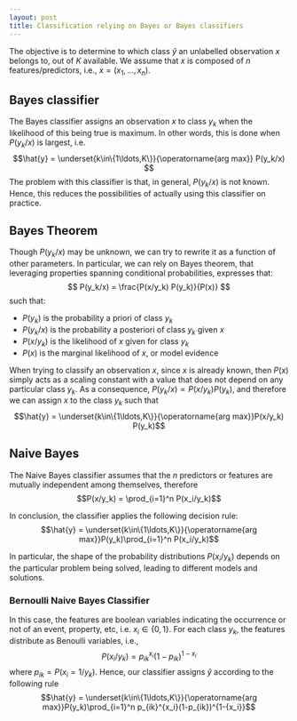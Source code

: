 ```yaml
---
layout: post
title: Classification relying on Bayes or Bayes classifiers
---
```


The objective is to determine to which class $\hat{y}$ an unlabelled observation $x$ belongs to, out of $K$ available. We assume that $x$ is composed of $n$ features/predictors, i.e., $x=(x_1,\ldots,x_n)$.

## Bayes classifier
The Bayes classifier assigns an observation $x$ to class $y_k$ when the likelihood of this being true is maximum. In other words, this is done when $P(y_k/x)$ is largest, i.e. $$\hat{y} = \underset{k\in\{1\ldots,K\}}{\operatorname{arg max}} P(y_k/x) $$ The problem with this classifier is that, in general, $P(y_k/x)$ is not known. Hence, this reduces the possibilities of actually using this classifier on practice.

## Bayes Theorem

Though $P(y_k/x)$ may be unknown,  we can try to rewrite it as a function of other parameters. In particular, we can rely on Bayes theorem, that leveraging properties spanning conditional probabilities, expresses that: $$ P(y_k/x) = \frac{P(x/y_k) P(y_k)}{P(x)} $$ such that:
   - $P(y_k)$ is the probability a priori of class $y_k$
   - $P(y_k/x)$ is the probability a posteriori of class $y_k$ given $x$
   - $P(x/y_k)$ is the likelihood of $x$ given for class $y_k$
   - $P(x)$ is the marginal likelihood of $x$, or model evidence
 
When trying to classify an observation $x$, since $x$  is already known, then $P(x)$ simply acts as a scaling constant with a value that does not depend on any particular class $y_k$. As a consequence, $P(y_k/x) \propto P(x/y_k) P(y_k)$, and therefore we can assign $x$ to the class $y_k$ such that $$\hat{y} = \underset{k\in\{1\ldots,K\}}{\operatorname{arg max}}P(x/y_k) P(y_k)$$

## Naive Bayes

The Naive Bayes classifier assumes that the $n$ predictors or features are mutually independent among themselves, therefore $$P(x/y_k) = \prod_{i=1}^n P(x_i/y_k)$$

In conclusion, the classifier applies the following decision rule:  $$\hat{y} = \underset{k\in\{1\ldots,K\}}{\operatorname{arg max}}P(y_k)\prod_{i=1}^n P(x_i/y_k)$$

In particular, the shape of the probability distributions $P(x_i/y_k)$ depends on the particular problem being solved, leading to different models and solutions.

### Bernoulli Naive Bayes Classifier

In this case, the features are boolean variables indicating the occurrence or not of an event, property, etc, i.e. $x_i \in \{0,1\}$. For each class $y_k$, the features distribute as Benoulli variables, i.e., $$P(x_i / y_k) = p_{ik}^{x_i}(1-p_{ik})^{1-{x_i}}$$ where $p_{ik} = P(x_i = 1/ y_k)$. Hence, our classifier assigns $\hat{y}$ according to the following rule $$\hat{y} = \underset{k\in\{1\ldots,K\}}{\operatorname{arg max}}P(y_k)\prod_{i=1}^n  p_{ik}^{x_i}(1-p_{ik})^{1-{x_i}}$$

